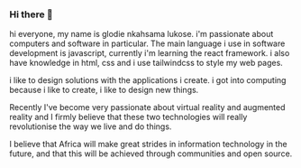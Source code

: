 ### Hi there 👋
hi everyone, my name is glodie nkahsama lukose. i'm passionate about computers and software in particular. The main language i use in software development is javascript, currently i'm learning the react framework. i also have knowledge in html, css and i use tailwindcss to style my web pages. 

i like to design solutions with the applications i create. i got into computing because i like to create, i like to design new things.

Recently I've become very passionate about virtual reality and augmented reality and I firmly believe that these two technologies will really revolutionise the way we live and do things.

I believe that Africa will make great strides in information technology in the future, and that this will be achieved through communities and open source.
